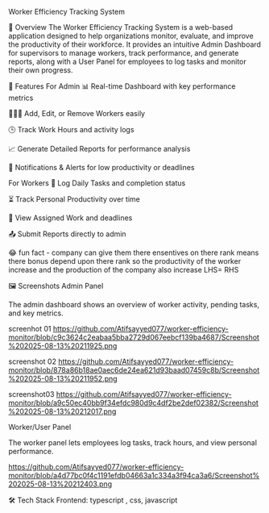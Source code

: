 Worker Efficiency Tracking System


📌 Overview
The Worker Efficiency Tracking System is a web-based application designed to help organizations monitor, evaluate, and improve the productivity of their workforce. It provides an intuitive Admin Dashboard for supervisors to manage workers, track performance, and generate reports, along with a User Panel for employees to log tasks and monitor their own progress.

🚀 Features
For Admin
📊 Real-time Dashboard with key performance metrics

🧑‍🤝‍🧑 Add, Edit, or Remove Workers easily

🕒 Track Work Hours and activity logs

📈 Generate Detailed Reports for performance analysis

🔔 Notifications & Alerts for low productivity or deadlines

For Workers
📝 Log Daily Tasks and completion status

⏳ Track Personal Productivity over time

📅 View Assigned Work and deadlines

📤 Submit Reports directly to admin


😂 fun fact - company can give them there ensentives on there rank 
means there bonus depend upon there rank so the productivity of the worker increase and the production of the company also increase
LHS= RHS


🖼 Screenshots
Admin Panel

The admin dashboard shows an overview of worker activity, pending tasks, and key metrics.

screenhot 01
https://github.com/Atifsayyed077/worker-efficiency-monitor/blob/c9c3624c2eabaa5bba2729d067eebcf139ba4687/Screenshot%202025-08-13%20211925.png

screenshot 02
https://github.com/Atifsayyed077/worker-efficiency-monitor/blob/878a86b18ae0aec6de24ea621d93baad07459c8b/Screenshot%202025-08-13%20211952.png

screenshot03
https://github.com/Atifsayyed077/worker-efficiency-monitor/blob/a9c50ec40bb9f34efdc980d9c4df2be2def02382/Screenshot%202025-08-13%20212017.png

Worker/User Panel

The worker panel lets employees log tasks, track hours, and view personal performance.

https://github.com/Atifsayyed077/worker-efficiency-monitor/blob/a4d77bc0f4c1191efdb04663a1c334a3f94ca3a6/Screenshot%202025-08-13%20212403.png


🛠 Tech Stack
Frontend: typescript , css, javascript
